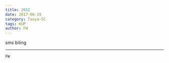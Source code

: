```yaml
---
title: 2652
date: 2017-06-19
category: Tanya-SC
tags: KUP
author: FW
---
```


sms biling

---



`FW`
